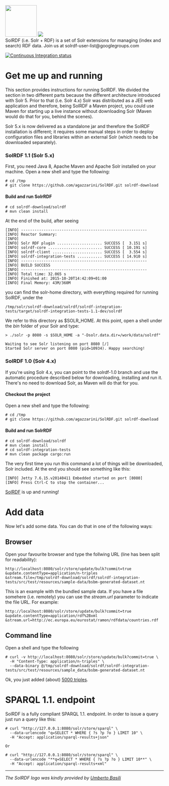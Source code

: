 <div> <img src="https://cloud.githubusercontent.com/assets/7569632/7524584/5971e1ba-f503-11e4-940e-72e808677c48.png" width="100" height="100"/>
<img src="https://cloud.githubusercontent.com/assets/7569632/7532363/51104a30-f566-11e4-8481-229f64064905.png">
</div>
SolRDF (i.e. Solr + RDF) is a set of Solr extensions for managing (index and search) RDF data. Join us at solrdf-user-list@googlegroups.com

[![Continuous Integration status](https://travis-ci.org/agazzarini/SolRDF.svg?branch=master)](https://travis-ci.org/agazzarini/SolRDF)

# Get me up and running
This section provides instructions for running SolRDF. We divided the section in two different parts because the different architecture introduced with Solr 5. Prior to that (i.e. Solr 4.x) Solr was distributed as a JEE web application and therefore, being SolRDF a Maven project, you could use Maven for starting up a live instance without downloading Solr (Maven would do that for you, behind the scenes). 

Solr 5.x is now delivered as a standalone jar and therefore the SolRDF installation is different; it requires some manual steps in order to deploy configuration files and libraries within an external Solr (which needs to be downloaded separately).    

### SolRDF 1.1 (Solr 5.x)
First, you need Java 8, Apache Maven and Apache Solr installed on your machine.
Open a new shell and type the following:     

```
# cd /tmp
# git clone https://github.com/agazzarini/SolRDF.git solrdf-download
```  
#### Build and run SolrRDF    

```
# cd solrdf-download/solrdf
# mvn clean install

```
At the end of the build, after seeing

```
[INFO] --------------------------------------------------------
[INFO] Reactor Summary:
[INFO] 
[INFO] Solr RDF plugin .................... SUCCESS [  3.151 s]
[INFO] solrdf-core ........................ SUCCESS [ 10.191 s]
[INFO] solrdf-client ...................... SUCCESS [  3.554 s]
[INFO] solrdf-integration-tests ........... SUCCESS [ 14.910 s]
[INFO] --------------------------------------------------------
[INFO] BUILD SUCCESS
[INFO] --------------------------------------------------------  
[INFO] Total time: 32.065 s
[INFO] Finished at: 2015-10-20T14:42:09+01:00
[INFO] Final Memory: 43M/360M
```

you can find the solr-home directory, with everything required for running SolRDF, under the 

```
/tmp/solr/solrdf-download/solrdf/solrdf-integration-tests/target/solrdf-integration-tests-1.1-dev/solrdf
```
We refer to this directory as $SOLR_HOME. 
At this point, open a shell under the _bin_ folder of your Solr and type:

```
> ./solr -p 8080 -s $SOLR_HOME -a "-Dsolr.data.dir=/work/data/solrdf"

Waiting to see Solr listening on port 8080 [/]  
Started Solr server on port 8080 (pid=10934). Happy searching!

```

### SolRDF 1.0 (Solr 4.x)
If you're using Solr 4.x, you can point to the solrdf-1.0 branch and use the automatic procedure described below for downloading, installing and run it. There's no need to download Solr, as Maven will do that for you.

#### Checkout the project    
Open a new shell and type the following:   

```
# cd /tmp
# git clone https://github.com/agazzarini/SolRDF.git solrdf-download
```  

#### Build and run SolrRDF    

```
# cd solrdf-download/solrdf
# mvn clean install
# cd solrdf-integration-tests
# mvn clean package cargo:run
```
The very first time you run this command a lot of things will be downloaded, Solr included.
At the end you should see something like this:
```
[INFO] Jetty 7.6.15.v20140411 Embedded started on port [8080]
[INFO] Press Ctrl-C to stop the container...
``` 
[SolRDF](http://127.0.0.1:8080/solr/#/store) is up and running! 

# Add data   
Now let's add some data. You can do that in one of the following ways: 

## Browser
Open your favourite browser and type the follwing URL (line has been split for readability):
```
http://localhost:8080/solr/store/update/bulk?commit=true
&update.contentType=application/n-triples
&stream.file=/tmp/solrdf-download/solrdf/solrdf-integration-tests/src/test/resources/sample-data/bsbm-generated-dataset.nt
```
This is an example with the bundled sample data. If you have a file somehere (i.e. remotely) you can use the _stream.url_ parameter to indicate the file URL. For example:  

```
http://localhost:8080/solr/store/update/bulk?commit=true
&update.contentType=application/rdf%2Bxml
&stream.url=http://ec.europa.eu/eurostat/ramon/rdfdata/countries.rdf
```
## Command line
Open a shell and type the following
```
# curl -v http://localhost:8080/solr/store/update/bulk?commit=true \ 
  -H "Content-Type: application/n-triples" \
  --data-binary @/tmp/solrdf-download/solrdf/solrdf-integration-tests/src/test/resources/sample_data/bsbm-generated-dataset.nt
```
Ok, you just added (about) [5000 triples](http://127.0.0.1:8080/solr/#/store). 

# SPARQL 1.1. endpoint    
SolRDF is a fully compliant SPARQL 1.1. endpoint. In order to issue a query just run a query like this:
```
# curl "http://127.0.0.1:8080/solr/store/sparql" \
  --data-urlencode "q=SELECT * WHERE { ?s ?p ?o } LIMIT 10" \
  -H "Accept: application/sparql-results+json"
  
Or  
  
# curl "http://127.0.0.1:8080/solr/store/sparql" \
  --data-urlencode "**q=SELECT * WHERE { ?s ?p ?o } LIMIT 10**" \
  -H "Accept: application/sparql-results+xml"

```

-----------------------------------

_The SolRDF logo was kindly provided by [Umberto Basili](https://it.linkedin.com/in/umberto-basili-14a6a8b1)_ 
